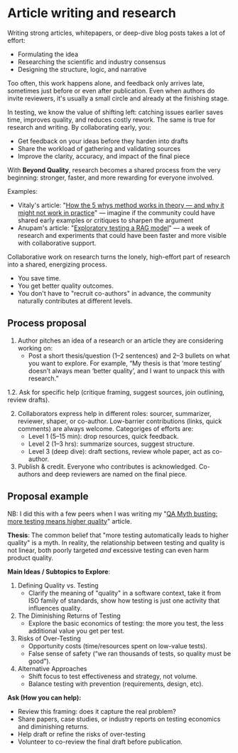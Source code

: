 # Article writing and research

Writing strong articles, whitepapers, or deep-dive blog posts takes a lot of effort:
- Formulating the idea
- Researching the scientific and industry consensus
- Designing the structure, logic, and narrative

Too often, this work happens alone, and feedback only arrives late, sometimes just before or even after publication. Even when authors do invite reviewers, it's usually a small circle and already at the finishing stage.

In testing, we know the value of shifting left: catching issues earlier saves time, improves quality, and reduces costly rework. The same is true for research and writing. By collaborating early, you:

- Get feedback on your ideas before they harden into drafts
- Share the workload of gathering and validating sources
- Improve the clarity, accuracy, and impact of the final piece

With **Beyond Quality**, research becomes a shared process from the very beginning: stronger, faster, and more rewarding for everyone involved.

Examples:
- Vitaly's article: "[How the 5 whys method works in theory — and why it might not work in practice](https://qase.io/blog/5-whys/)" — imagine if the community could have shared early examples or critiques to sharpen the argument
- Anupam's article: "[Exploratory testing a RAG model](https://anukrit.de/articles/rag/)" — a week of research and experiments that could have been faster and more visible with collaborative support.

Collaborative work on research turns the lonely, high-effort part of research into a shared, energizing process.
- You save time.
- You get better quality outcomes.
- You don't have to "recruit co-authors" in advance, the community naturally contributes at different levels.

## Process proposal

1. Author pitches an idea of a research or an article they are considering working on:
    - Post a short thesis/question (1–2 sentences) and 2–3 bullets on what you want to explore. For example, “My thesis is that ‘more testing’ doesn’t always mean ‘better quality’, and I want to unpack this with research.”

1.2. Ask for specific help (critique framing, suggest sources, join outlining, review drafts).

2. Collaborators express help in different roles: sourcer, summarizer, reviewer, shaper, or co-author. Low-barrier contributions (links, quick comments) are always welcome. Categoriges of efforts are:
    - Level 1 (5–15 min): drop resources, quick feedback.
    - Level 2 (1–3 hrs): summarize sources, suggest structure.
    - Level 3 (deep dive): draft sections, review whole paper, act as co-author.
3. Publish & credit. Everyone who contributes is acknowledged. Co-authors and deep reviewers are named on the final piece.

## Proposal example

NB: I did this with a few peers when I was writing my "[QA Myth busting: more testing means higher quality](https://qase.io/blog/qa-myth-busting-more-testing-means-better-quality/)" article.

**Thesis**:
The common belief that "more testing automatically leads to higher quality" is a myth. In reality, the relationship between testing and quality is not linear, both  poorly targeted _and_ excessive testing can even harm product quality.

**Main Ideas / Subtopics to Explore**:
1. Defining Quality vs. Testing
    - Clarify the meaning of "quality" in a software context, take it from ISO family of standards, show how testing is just one activity that influences quality.
2. The Diminishing Returns of Testing
    - Explore the basic economics of testing: the more you test, the less additional value you get per test.
3. Risks of Over-Testing
    - Opportunity costs (time/resources spent on low-value tests).
    - False sense of safety (“we ran thousands of tests, so quality must be good”).
4. Alternative Approaches
    - Shift focus to test effectiveness and strategy, not volume.
    - Balance testing with prevention (requirements, design, etc).

**Ask (How you can help):**
- Review this framing: does it capture the real problem?
- Share papers, case studies, or industry reports on testing economics and diminishing returns.
- Help draft or refine the risks of over-testing
- Volunteer to co-review the final draft before publication.


